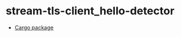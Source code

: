 # stream-tls-client_hello-detector

* [Cargo package](https://crates.io/crates/stream-tls-client_hello-detector)
